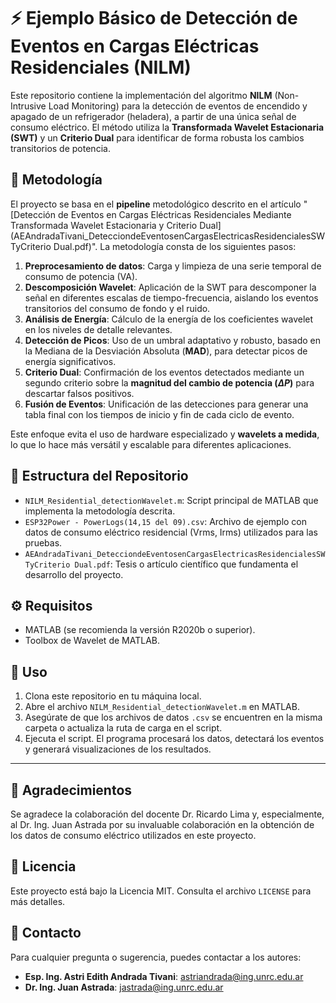 # ⚡ Ejemplo Básico de Detección de Eventos en Cargas Eléctricas Residenciales (NILM)

Este repositorio contiene la implementación del algoritmo **NILM** (Non-Intrusive Load Monitoring) para la detección de eventos de encendido y apagado de un refrigerador (heladera), a partir de una única señal de consumo eléctrico. El método utiliza la **Transformada Wavelet Estacionaria (SWT)** y un **Criterio Dual** para identificar de forma robusta los cambios transitorios de potencia.

## 📝 Metodología

El proyecto se basa en el **pipeline** metodológico descrito en el artículo "[Detección de Eventos en Cargas Eléctricas Residenciales Mediante Transformada Wavelet Estacionaria y Criterio Dual](AEAndradaTivani_DetecciondeEventosenCargasElectricasResidencialesSWTyCriterio Dual.pdf)". La metodología consta de los siguientes pasos:

1.  **Preprocesamiento de datos**: Carga y limpieza de una serie temporal de consumo de potencia (VA).
2.  **Descomposición Wavelet**: Aplicación de la SWT para descomponer la señal en diferentes escalas de tiempo-frecuencia, aislando los eventos transitorios del consumo de fondo y el ruido.
3.  **Análisis de Energía**: Cálculo de la energía de los coeficientes wavelet en los niveles de detalle relevantes.
4.  **Detección de Picos**: Uso de un umbral adaptativo y robusto, basado en la Mediana de la Desviación Absoluta (**MAD**), para detectar picos de energía significativos.
5.  **Criterio Dual**: Confirmación de los eventos detectados mediante un segundo criterio sobre la **magnitud del cambio de potencia ($\Delta P$)** para descartar falsos positivos.
6.  **Fusión de Eventos**: Unificación de las detecciones para generar una tabla final con los tiempos de inicio y fin de cada ciclo de evento.

Este enfoque evita el uso de hardware especializado y **wavelets a medida**, lo que lo hace más versátil y escalable para diferentes aplicaciones.

## 📂 Estructura del Repositorio

-   `NILM_Residential_detectionWavelet.m`: Script principal de MATLAB que implementa la metodología descrita.
-   `ESP32Power - PowerLogs(14,15 del 09).csv`: Archivo de ejemplo con datos de consumo eléctrico residencial (Vrms, Irms) utilizados para las pruebas.
-   `AEAndradaTivani_DetecciondeEventosenCargasElectricasResidencialesSWTyCriterio Dual.pdf`: Tesis o artículo científico que fundamenta el desarrollo del proyecto.

## ⚙️ Requisitos

-   MATLAB (se recomienda la versión R2020b o superior).
-   Toolbox de Wavelet de MATLAB.

## 🚀 Uso

1.  Clona este repositorio en tu máquina local.
2.  Abre el archivo `NILM_Residential_detectionWavelet.m` en MATLAB.
3.  Asegúrate de que los archivos de datos `.csv` se encuentren en la misma carpeta o actualiza la ruta de carga en el script.
4.  Ejecuta el script. El programa procesará los datos, detectará los eventos y generará visualizaciones de los resultados.

---

## 🤝 Agradecimientos
Se agradece la colaboración del docente Dr. Ricardo Lima y, especialmente, al Dr. Ing. Juan Astrada por su invaluable colaboración en la obtención de los datos de consumo eléctrico utilizados en este proyecto.

## 📜 Licencia

Este proyecto está bajo la Licencia MIT. Consulta el archivo `LICENSE` para más detalles.

## 📧 Contacto

Para cualquier pregunta o sugerencia, puedes contactar a los autores:

-   **Esp. Ing. Astri Edith Andrada Tivani**: astriandrada@ing.unrc.edu.ar
-   **Dr. Ing. Juan Astrada**: jastrada@ing.unrc.edu.ar
